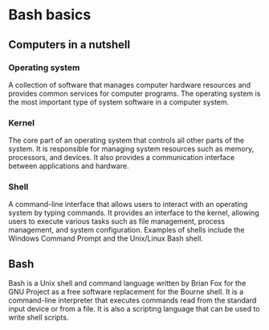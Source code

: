 # Bash basics

## Computers in a nutshell

### Operating system

A collection of software that manages computer hardware resources and provides common services for computer programs.
The operating system is the most important type of system software in a computer system.

### Kernel

The core part of an operating system that controls all other parts of the system.
It is responsible for managing system resources such as memory, processors, and devices.
It also provides a communication interface between applications and hardware.

### Shell

A command-line interface that allows users to interact with an operating system by typing commands.
It provides an interface to the kernel, allowing users to execute various tasks such as file management, process management, and system configuration.
Examples of shells include the Windows Command Prompt and the Unix/Linux Bash shell.

## Bash

Bash is a Unix shell and command language written by Brian Fox for the GNU Project as a free software replacement for the Bourne shell.
It is a command-line interpreter that executes commands read from the standard input device or from a file.
It is also a scripting language that can be used to write shell scripts.
